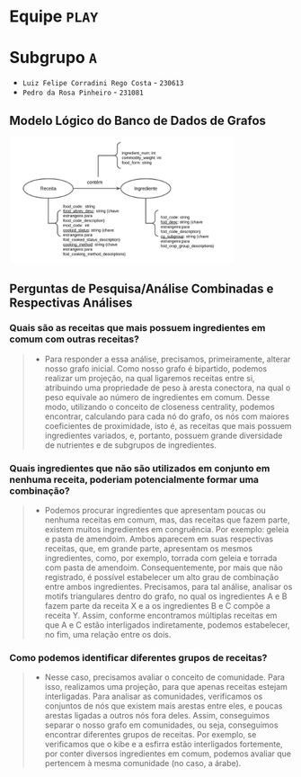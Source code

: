 # Equipe `PLAY`

# Subgrupo `A`
* `Luiz Felipe Corradini Rego Costa` - `230613`
* `Pedro da Rosa Pinheiro` - `231081`

## Modelo Lógico do Banco de Dados de Grafos
<img src="images/lab_atualizado.png" width="400px" height="auto">

## Perguntas de Pesquisa/Análise Combinadas e Respectivas Análises

>
### Quais são as receitas que mais possuem ingredientes em comum com outras receitas?
> 
>  * Para responder a essa análise, precisamos, primeiramente, alterar nosso grafo inicial. Como nosso grafo é bipartido, podemos realizar um projeção, na qual ligaremos receitas entre si, atribuindo uma propriedade de peso à aresta conectora, na qual o peso equivale ao número de ingredientes em comum. Desse modo, utilizando o conceito de closeness centrality, podemos encontrar, calculando para cada nó do grafo, os nós com maiores coeficientes de proximidade, isto é, as receitas que mais possuem ingredientes variados, e, portanto, possuem grande diversidade de nutrientes e de subgrupos de ingredientes.

### Quais ingredientes que não são utilizados em conjunto em nenhuma receita, poderiam potencialmente formar uma combinação?
>   
>   * Podemos procurar ingredientes que apresentam poucas ou nenhuma receitas em comum, mas, das receitas que fazem parte, existem muitos ingredientes em congruência. Por exemplo: geleia e pasta de amendoim. Ambos aparecem em suas respectivas receitas, que, em grande parte, apresentam os mesmos ingredientes, como, por exemplo, torrada com geleia e torrada com pasta de amendoim. Consequentemente, por mais que não registrado, é possível estabelecer um alto grau de combinação entre ambos ingredientes. Precisamos, para tal análise, analisar os motifs triangulares dentro do grafo, no qual os ingredientes A e B fazem parte da receita X e a os ingredientes B e C compõe a receita Y. Assim, conforme encontramos múltiplas receitas em que A e C estão interligados indiretamente, podemos estabelecer, no fim, uma relação entre os dois.

### Como podemos identificar diferentes grupos de receitas?
>   
>   * Nesse caso, precisamos avaliar o conceito de comunidade. Para isso, realizamos uma projeção, para que apenas receitas estejam interligadas. Para analisar as comunidades, verificamos os conjuntos de nós que existem mais arestas entre eles, e poucas arestas ligadas a outros nós fora deles. Assim, conseguimos separar o nosso grafo em comunidades, ou seja, conseguimos encontrar diferentes grupos de receitas. Por exemplo, se verificamos que o kibe e a esfirra estão interligados fortemente, por conter diversos ingredientes em comum, podemos avaliar que pertencem à mesma comunidade (no caso, a árabe).
